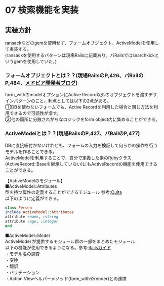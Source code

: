 # 07 検索機能を実装
## 実装方針
ransackなどのgemを使用せず、フォームオブジェクト、ActiveModelを使用して実装する。  
(ransackを使用するパターンは現場Railsに記載あり。パRailsではsearchkickというgemを使用していた。)

### フォームオブジェクトとは？？(現場RailsのP,426、パRailのP,484、[メドピア開発者ブログ](https://tech.medpeer.co.jp/entry/2017/05/09/070758))
form_withのmodelオプションにActive Record以外のオブジェクトを渡すデザインパターンのこと。利点としては以下の2点がある。  
①DBを使わないフォームでも、Active Recordを利用した場合と同じ方法を利用できるので可読性が増す。  
②他の箇所に分散されがちなロジックをform object内に集めることができる。

### ActiveModelとは？？(現場RailsのP,427、パRailのP,477)
DBに直接紐付かないけれども、フォームの入力を検証して何らかの操作を行うモデルを作ることできる。  
ActiveModelを利用することで、自分で定義した素のRubyクラス(ActiveRecord::Baseを継承していない)にもActiveRecordの機能を使用できることができる。

【ActiveModelのモジュール】  
■ActiveModel::Attributes  
型を持つ属性の定義することができるモジュール
参考:[Quita](https://qiita.com/alpaca_taichou/items/bebace92f06af3f32898)  
以下のように定義ができる。
```ruby
class Person
include ActiveModel::Attributes
attribute :name, :string
attribute :age, :integer 
end
```

■ActiveModel::Model  
ActiveModel が提供するモジュール群の一部をまとめたモジュール  
以下の機能が使用できるようになる。参考:[Railsガイド](https://railsguides.jp/active_model_basics.html)  
・モデル名の調査  
・変換  
・翻訳  
・バリデーション  
・Action Viewヘルパーメソッド(form_withやrender)との連携  
